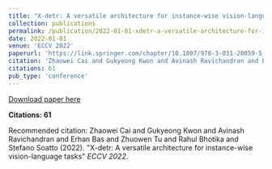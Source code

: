 ```yaml
---
title: "X-detr: A versatile architecture for instance-wise vision-language tasks"
collection: publications
permalink: /publication/2022-01-01-xdetr-a-versatile-architecture-for-instancewise-vi
date: 2022-01-01
venue: 'ECCV 2022'
paperurl: 'https://link.springer.com/chapter/10.1007/978-3-031-20059-5_17'
citation: 'Zhaowei Cai and Gukyeong Kwon and Avinash Ravichandran and Erhan Bas and Zhuowen Tu and Rahul Bhotika and Stefano Soatto (2022). &quot;X-detr: A versatile architecture for instance-wise vision-language tasks&quot; <i>ECCV 2022</i>.'
citations: 61
pub_type: 'conference'
---
```


<a href='https://link.springer.com/chapter/10.1007/978-3-031-20059-5_17'>Download paper here</a>

**Citations: 61**

Recommended citation: Zhaowei Cai and Gukyeong Kwon and Avinash Ravichandran and Erhan Bas and Zhuowen Tu and Rahul Bhotika and Stefano Soatto (2022). "X-detr: A versatile architecture for instance-wise vision-language tasks" <i>ECCV 2022</i>.